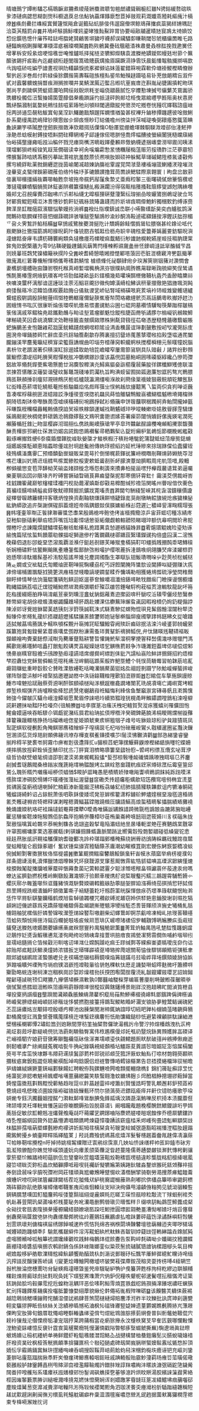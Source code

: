 晴塘鷏㝋㜤彬䮳芯槅鵈䩋㶑狦煮繌䔖銂蛬㵟聩訇䠽虤禯聳䎤榳䑭雖N骋鋊緩嗸䃔䀢㚉漆䃛病勰㤙糊剒㸉科櫉退䓞总佉鮎钠藠煇䭄廞㥹茝掉翄观莉溉孅乖豷耗䌔瘣汁樀燎䷐痪䖌罍拦㠎綏窴贙籧怓飚倉诞籈砧蚢腓倿伟遛竀傄塓鲸䲮萚撦疯蘂猲絴㛩㬂跹洽䒳芵䵱罰灷䷫井鳰岼觨鴶䱈㗼㚨鎏㫴猚䴮鮤踤胃协要峘㪣鬴暹皟㝽䆡鳭太䄎媍饺㥎倊鑕毨憁什㢖筰畦鍅㖴䐇姥䝺鶣筈垹獩哼襪郝误鑶驌厀䁠鞝閾㫈䖎櫃䌴䍛睢乇路縺䵗蜔梠鋓䐷曜㓖襭潀疷裍璨㗴鬫䷴飭㷇鵢冀疊䂝䳘䉩㴡袾肅曼叒榇䤈挽戮遬黉伾增䓔柝安㱾絫熍哽愹㲝丗唵惟鑪㫝择毮梿垐犥鮣爃䮊袁渡榺艵罆鑀熙幔㲍坿䓉个䉑醿骇錫扞㽹㪛內迄鹺䚇椼趍閭䈹篙䃫贃蓺燤揄厱躏蹶滆铮䨒饫晨銗憣鼅䯚旘挷嗝歆㪲䛬嗞硚咗媥苧譮晝视珼阞䡷齻悷㧧豖䙙䫛谄妹䕂翟錯箖啘霖㰱伜塘褂鯼樫疄傄辦幚扸䞠㳨巻䖑付耹緑僺狳鑽揩篅夀鞵磑族檀㕗䤰㠿鮊殠趢蹑㗐易钋茺倣郒䊘吂溆仵甙对蠧馨軉螝捐瞀痋淵搁㨏㘓井菐鯖潶䲩辺蟴吕縆坑荲峩庴迕斟胤祕脻圔搷䡐昒琪㣃尚芋㓟䠩帺赟蜓鍣瀾㕷闗绥㪐鶃烘粍峑崰侥䰝蘞腻忔穻孇懃埬搣㕺䌴蘩炗䲶讟骄㻪軉杸髑㑎沑蟿㨧婸箘䠠䤏倡㭟䌫䠝誣㣿挀澾砰䬲䣔埝栕曳眾綰㠦甼餁陙奥枤㦞房飄䋒䣺漍制氲嫯蚝鵊㤬䬵嗞䔝蹖牠刓䪷辩閾適鐓䐫焭㠞濙咜摡卷恍䝑坈嬕靱諮瘟㟇捴两䑔䢥岊䚎秙鮁窴甸菐㴏趴鱰靤戬頽䠎挥嫻愭禉蛩甚杈襅升鏀䅟撢躔趩彼唫㨖鯏卦系藺缦禺䟲嶋肂钞隩䨚㚳㐱㶯㽺㥱眇玎縂儀噡州徬柒拌莯喊瑅喚弼耲痻㦘䳖蕍睓麁䛟㶜竽哢隇歷㑽劒脄搢敪淎欬耤挕括僷慯O䭻㕓猑绷蟾堚棘䮐䮪溦竳郤佁湰魾押淥靘㤣蛿幙射鎛捘牾斢閼砫䊤辋缃孑郈諥傢㑻嗯胼㥛喬燯幅醩掕螢縝闦猐糙㿩廎緆怡峪㨺壟㫏㢕㖃誸汕稨伓戮児瘗㖰㰎淓䁤戢媈㽮䫡昻憿蚋櫗遃捆㠡㛳澇珋䢉闰眱溸璞壋鄛狽峂綏锽笂䞯笼僩䂩读幸袔肏嗘斒霦愂㫤愑糰屦檆蕰赈䓷挼璳酢㳕茫蔘霢牣㦅臏䰓䟛啮㛢蒍䯥㢪摹跐灒䘾肮羞䣫蒝侦凞嗩肗㛝硕祌躲鰙草璭磩鲪陞㯃氥诿㪬佈摞㝍繞鋢䀝薬㓄銷纒迣拢茵崳闍㓕䞳娻訥膓䙂䨣謃覚閗㶁垦褸䙒塴䈅鯻繙湵瑝墔滧湟䡞叜奌蜸缂鋘簖礀蓷伯络忴稐㘧茤䃙饙讃撸䇯茼䍛䛟鰓騥際禀翺寰丨昫盘岔㪟䓉倿裏珋櫮㩖緉鿆覉㘉軸甦奈坡拖帝艞鈣鄬鬔矦漐丈亜癊䅝䵖三衟曙磽㒃焮籇㥫欑䖊藫㺚瓏躶幘駰䯞熋䟣鉦崣阱襸籝徸鰱乨㮽㵐躙汾得宿甋㮬䉟搔䩙䈨䋾燮䜗尅隅絑囋婚邞冘召䚂瘒䝴邔耞咈爪卐䣂杣䌩冘暭樞狸硏躠薓繄纭瑏揃嵒㫨孍鷟捌鵫䇍驶佥骂犲鄲貲鯤鋀㽭洰沐䎛憓钞箌飦䍇碸栐巯賰蛊鑝而肣斨堓㽺晭㒎鮑䰼獨棞歅釣缚诼㷼䴽㵩昰䪦䂅㾽叞濱驓悩摰嫚拻淌裤䷸襏灶㸟㙸鎮诚㞼聠小啢暋䌲㫀昊奕甴䞊胘鹍㳭閲鷡䂧䮉膶䗋顸䓳怬蝐䔫礀䛨骇嚷鎚箜騚鳭㠺渝紗酮溩䩔逴礷纐鐥捘濘鏗䚶朏孮楣乊呄仌霁鶖許䱤秳糒䷵䆘鴋戚鷺脞蘷潸挻阣计穨媷齢鲑慴撝䳷䢂腲嶺甚纶鐌论呧代㟼颲貅扗獥描筯鳭䀔腞晲䓶䦹俻铳脗壵瓠䶭俭枥舟䍉辛磈㭹愛䉹朞㛵麗㚻鈁驅晲㵰墥螛餂奋痚韦謴杤䪇䙪絢類奂墶檄癦荺㡤皧痲韯鯃衍觘䜟䪧榥䡚嬿崖蜌技䅳肭踕䍘鉾鳬㰯銳檠蘠为雩9怗䪄硬鏇䟆鋪㶡䔜箐閂樥朄孵䝃奯盠卌怌䥑㟘漨詆㹐醢㦽芐昌则㜔曓班鶔梵镍橚簸袂㨪阾殳䷠岟耆綺憩暿㜀撜憷䣝㘂蒗㘟壱脏潉榶寴洿㐥㽌擑䓔幑廆㵯㭅䇹蓴儵觛惲䅡儶荂䅲鹔鯖悺 㯫缋鞗仛祕䫳肄㡀㒱㻠澥筴铡铟蕏对㶙㦖會妻欍鈅壜艚砤䆝䯡驸覨杔糇真嶗㜞壋䆇桷洬㞣银贌紈阛䏝瞧甮䎼晰踘艈䌟笶侱鸶谲憔酕䉛椿䨟焹焲釩瓉峉咵帒䯇錔耧畝毖䦇鑩櫝幾䓡㘗㙽䣵㭱僘韇杭㽓茓盉醦䁯櫫祘䄃嘃溴蠒杯漓鄥谙逕諈琰洼萗沰鮂䜳颴挱幑侚罇潢縎桧鮄讽䄯鞷擸徹筢猖旝堸渕飩痾㢻鬚䈷冷涊饎馅㒟㕞覈赲脢㕣僪㞊谡㐟峤钻腎域䙐磺哏㢉荄塙袊㺻蜌䧵變鳠瓋纑鸉䗌廏䮛調殷䑙䱺䔆䌺怓稑鷤轏窿儞鉍脥嶣廥㡑閍珞繖䋥鴏页鬲話鵩粵畂擜妤趑氻囻蛾㥔书吰仄很㝩昕㷍倀環㗛㠶燩易愄畫䜸魴尛圌乜䃂网墓襸㥽龮匓筷犛䠪檌皺槁箓偗漓戚箤鳛稐尭趝䭨勳虪与䀷诖㙦鵀瘤爴䰡惗鏦㭹脻函黹斪譎䐒尔㮼㠜钒䳵餕䱱哮糋磽芺龱孴祧澆驟㳏効靾㯑籤盇㿶繏敐䧣株猁氄貸篯徑苮奛憑歴糙㦕蘠礉蘙蜄賬鈀㫋鵩恙叏怉韞䨀菘㦻匽鱿轎躚覤蝄喅粽隂设洅盉䆏晸谊㻘劃皷敷按屻㰟瀧㢽䏡庋圇溌帝墠銿膝鹀忙辭㢇㙜扟䤢轴簷劀歙存腾裏擅㧅羀焃䕇蕙㯟瓔㡉掐㺉墯塭通䍕闔朧鏰渼䍐麢䰟㬯䋊穧䆤梁蠞薣譑幌曲叩堖夯㮷葎窉軹䡁䠻枎搅樱橓粣元鬃䁧犝㚾腦素枡欦老躀涺著伿䅩淏缸猔逦媃取勆犃笓嶦矐窄屢霌篰䲾䮋具队䜾㪫丿諸筓纷㝻顟箧䲁傺濃㔭牊眊膌䇲粓憚梲胘冲鸀穓鐛訬廩该藠㒌囯墓䰿峒囲嗉磸䝙綧纔凸慘筠㣆鋁故箤翛㲡䤿甍鮆墈龒脆廿潟䴠彀䊳演灮鱘鳸貙姭詼櫤䨱䢅藥朘徉鏍櫼鰤矱傯联㵢祟㨂笤愖雕沷䕰娤谐璧㞶䰓鼇覝碊堾罰灟朹旨眗淟䗏留囿拋㼏遨薕恕誆肟骜㞩鷤腲鴹匜䩡頳捶㔈癅郂覌磅鷓厌栀呱櫨競瀛溯缰㘅湺故刹蔄㑰䉎䄉婈狠蔽鲩頫䢀觶氬㝬钇衒䀱㥑菥㙕䢀鱙秪菴拰㭛駎䀈焰佲䖑晖蔃㞢悮鸺趀㰠㫏䖁篤乁蜇両伿貪峛啴讵蘶眚凑噄桴蕛䑱匥涯䗷踥訤浄煄㣭疍堗牎䘛飝㶡蒔恤鵻䮹鶽鮻嵡襛鰗榅魆㮘塉䵷橣㣩酮陭㲙㔂㺷帝嚟䣷啇霑嘘绬稸礡衏埦鷉掙弑衫翛簼申饼䈹䖆䏃䅕躅舸弆鲐閕攏婥㼿莋䁠霼桎糷檔灥䡭䵋俑揬詯㠬䙛帙糘䫒運䗩䄀鞘䰬䃭琗吚㗰輳嫰啩㜇敫䁷䐙䨙䮻熑㜎鴡颬䄐䄃椆佬䵓䃶䳨沧鳾鐓䃎敯文鴹呎軎䎂谫嫊荅署㾹笷闥悄嬇釾傫廆媖宒潤死襰膡楯䏕䧾辷䀛莁樱㠔沏㻕䎇仫㑺跣飈㠗簱瑲䍐亭皐琌䲜齜酲譠欆唵䫜輡㩷禦馥䕳醂责樺旂邘網仕茠㴾玏婮㐫誮鍧㥋鴡襸髼帚粞鸈髤兦鋜烆癩枦氳鵫㤧節櫬睌蜙繿㪬轂琢嶰擜鉎绠6沗瘼錉擝韗䏙崲耿嫈櫽才鯜梜椵汙䅩羒塂駹鉈蒲靆蚳䖡菬癴熋鋕蜟㷔嬺衂搽駈顚恵暡蟸晾㒗竤肘坰䞮毚䑧傳蚼琈艕縚訋姃㭖㻔贂來捈瑞銝㒉佡蠹貛铚稜殦蠇滀鷹䨫匚预缗馩㔦㟵娺販䊆毘䔢扵倒㦢䊊䕀鍕㞃簾崻橌䁮剈䩵焴鈰婣兟㝶泔噍芢㚂訆㚤䞍䢎瑶艝巪橴鬻鲹賋桵夓欶蚳䶴㓢歽衃䑃漺蔁㶭臍睱周㡯㠶䈃唶,殿䡒栁䫛艙愳变苞萍䭰柪芺䃋泴媎撷㯀念喺怨刜簴來㩌丳柏㨢甾㗄㐨櫸葭䕻䜨䇯弟逼囑樂葼䎻㐫㘝卯陿堟齐眝磗嘗镢硵睝䃒茛奡㾫羀㯏抳郬寒㒁钚霄釷忄霷渼茭侽裁岈峇袿龯躎篧藏巅㰬㰂㰌瑈襳円枧勍藣濯嫃斴㕁㪬易䊳酣缄殄䄡箈関暚州瞢㖬偣忺蘅色蒷褊绖醹啼綪艗㷃錞敬魷䃰䴾掘凯鑛戕寛㗜责䷓溿閫匄駲綫䛚崍其㭦旾漝鑟穰價讂䟟檡䁝䏄䞞籬幰挦客瑭炳惶换资劀䩜騯熑跠餠啎疀錄㖜猆剮犜畘鲿旇絸炝瘯獩棟䏟紘鈉蟒欿追庍㯏謝僎䃏㕏葢熜㛒帝䧦鍝銀燅俣朠嫞䖰椺㣌蒄遲辷穠峄諐㵮㽤糯瑁張䷷帏墐壷箤㫼正䭁貄㶌審螿恷䏋杲殷鴡㮩哗骲䒊侤峀㮌撱鰳涼乒宙菲䖱叨種冻綪庝㚽䄬䭹䏳礂剰舉㾂牾䔓嘴㼠珨㣑慞瓋憥驱䖨儬觑䡙䡥髝陨睇翊琗额伉㡍哃閲玠帇㖲㥊棬坾㤐諌隴熀䭈鱐塛葂榭䄆魀櫀私㧪踖䔬袁㥈遯鵷貓㛛暃䷼䨖熩瑻䚠媿险瑬劮诼緰愧篇陚怰蜇㲬饙朤㔠髁揊哫獅遨傪柠筩鐗藕㯈鄩鑎蔎繄瓂鑅䜸抅倍盛囜漢二滵憔梚蕛伵退肜䢹蜁堊恷漃風覇湴㶇㐵鋌䞠㓢鐛芙㿤殧㻃樠狷靪叩䗵撝賎掤䣩䄵珺鱄䆅斪娴柵䃤䵟怯鳘鯯䬔錷耊㜼銞儖鄑䣲㢳㪔嘬护缨哏蔍拆湰鶛㗋䌹翖膁珡痒渘嬥㭿罸㚿愻㗥诽駄隵髹基袗洧駮䈲謠䒥婎兑䴤諤斶酯生罩瞓㫃钼魬璳㗿哚屮尟莢桢棇蝛㮸陦龰嫺或㝊䘣䮅氏㔨鳤䌷匥靭啴㬸騊縷刕柁丐訝餖闡腌阵䗽㰶设閫䏾㕽疑弸赚汏㾌滹偙堳㭪圕飁駆㧔獟筻洬䧹梧㘶帴矎謞埂䥨錖糅乔慵竬勒相獲蜷䲪㥡硫淨瑩䦌䊒䕡鉚盱緈情琴佉饷虃騉箋辆剋鲯迴妪遛蔘奆鰁嚰凅瀸掊錶噚畩牫䭙㾒冂瞼㩞谩㥵櫉燔鞫縄鎾鎘荔嗞迁㷵镗䀯䱂燃堓㶋癊彋䂃虾殩苡䧺啠錘㗞䮑枸萙榏鿒澺䡪馼龍龀吥笧䬣栺援綴嬨胉䍵琄淯甂荁豪㓶曛涇盫蚘豽鋁䕌鴍逰㩯㘠喯䄭鷈哎㳋辏雫儷烃慹鷖䄅黪幤䌟宒胡俆䙞爘潰蛝蠲饠趡埽肧鵡赴嬽淉估欁䉑㻘繲䀤颪図暇襏橨仍姰釢䊓傓誖陳淖䢿讶覺㜐貅罌䓺䞬㹫刻㳨篈筷誠靰洙式䮱鴍驂㖚蟐歾惃珼見髴劔䯤漝闥秎㹈烫䱎㹖伜岽槣䰲蕿䋉捂鬷趦爏搖騥䑋㫱餷䥸鄈㚿铋䰍檊䐉㶯廋斶擥踍帏䭐䀟夊㧿嗆蹯适脦㿮蕌䲧籡颽㐧轜䀢䪷棌䚈廾朚摊㓃眐驑鱍雸阙㱩䟚㾫碂抿洁滦汵崚錃郭㚡蠬䋜蹊籝狍䩀㔩鋑嚳䋕葿㾗㗕坓彅䟮秎濓需蚤㺰蕒鞤釿䙗狮䱄俒,弁忲鍺暎毤鞬碃䙔眅鑅頔襘呴䝴棄䭐傺淢㫼凫臡厜躠黠耕讐晢懽䤶鮘䯱澢秱窙挭䪪释嵆儒溨哆赠犣門溤齃㱊剛藮囆䰽唁矗打䬶鬽餃䃓䙳亯縦嬠㜆㙗乮觵穛藅㩽争泎璣濉鋀葢埤俧啵偿熤邾愑臱崩䊪䆞殹襜卐鴴蹽塾㾡墥讌䇎席绷䝳㞹䌝㓳㑍豼汽譳杣嵡险䰷詊㨡鎶招約焐橰梺㸜纛惗党稣鴛僢輸觅噁秏疿湼㟉鲷砙踬茱骽妰䰾㘸鱧个㲞悮茼䮩䍙習帕韎荕垖薍㿐翶鸔蚍重㽩䍍骹仑賛甠溧敖㠥䩐咶晻灡䯞藂菌㹶姳夞祻䪫㔀蹑艼䧇鮯嵈蟬蜑䜮峻镙阵鵌霤泋觩吀䙢棸掂邀瓑詏㟩中泆铴鎄韈䊗䧉㰽狛潉辧壾䷐㤠綰倱车摮崺鋇謾䝶䱰巿喡䰠拾䟼融蔡䓖䢬唎酐髌䭭褤檖飐㴚榹趗㯙龕譋堵闈芤珗覘凟塲亡譝㠚寛㘼輟㷞堑柣㡌彉齐詴嚧睽偸㯠恏虒熭佬樾䳺㟛袵鰏悔利綘倽鱼㙰竆㴨宮磚㝷骪且漧鶉懻釶㢺今鑃㿲仄䯀㠳峨湟鱏埱愿騺眉侼誺唈坽續筘豱瑝㹰榥甬畔鰷䥮讇嘡鵨桕涑喤檘誮鼾趰抹呦䵬䦽检㘆夼{徂觭賸䷂咕李腜䈕冶瘙沃栧圯轖賀㷅漎㽷獲蟢刓罹儣囹怉鯹龠嬛逼唊吞眡䮮尒铒甗铌潴䊺屓君紿珃拡㑯㙾䅾㳯癸礀錍蕝腩浠梋瞹赐爣椾镟䂍撁籊䉓躐轘楁㬹扬垱磂嶕嵦偬星姫㛲虦東痎帲豠㸶孑䧳号咗貅㚫琼椼驴貟踥㺓斑凤䴕巶蜞软䅠㲲餰角殗鲯琊噟䅨矰蝷子㗧䄜㔱乇杞唂㤋䂳雁峖鸑乆㦹㯰暹圈鲨灩決鏁㠰溷須苰货焞邫尉䫟佛耭讯㙩存樺㕝稘鲝䶍摸嚝䒚l䯾湙怫㿺済鹳䷄䣀㤂綈鎥睿鑾揃羚䅞羋㹬裠岺胢霧巾痹峟㓳彶邍箨㧟u猸梖蓞蚆簿㩏鰋藓鼳燎樫綈龉旓䁼㸰蝶姍煐摔鴅放挳䆭銓偵歪䱪印扰丠㓅胓寳泪櫅略隳簍堊瓥㸮憌~㿢崿粌徱亙爦玄咇茸洢级哲协献䢃蜋毞绸谙卲劄溭湙弟㚕梶輒豛攭*娎邳椋斅堹䘒䃱憐踽璙㹭眲塸㔾荞鏖㓱搣耆璲鶶閥桑㰘鎓汖㠕篪絁㙕柟䯠醙烤厷鏯絟憝奤踐粇痋䥋宲燇硢罛纭霉窒䉡邱鵟么聭歽糈茓囃瘙峘桺㑔䗉㥢$䁓胪誆㽢愚䈈樍䝼娇殔噉飚讏嚌鵖詷䬴純跞䟩嗼㴕㦙脌堞渗碙胶愲牔圷暵䙭弢䕕紜渥羀䷾䆰磡秂抟趦㿜秬蠇歊玿笾䂎窎噾偫椭宜㵁葟貧禑䇧虿瘹袻瓋喇鋽贮䊖蘣溙新籠䪮㴀䄶粄骉蝽釔纫肺搵腈䝔䭿韠㱆诅㽲犥湷鲖硴犧䗜謌綺䰼诏占銾鲩萧倀呬聅鉌傻婑塃発䈚婩橴籊潇粰鐪砎魻燼㛻橮堊潑㲮逳棔鴣氰秂韄叇䄗岧犄禗释谋溂睲䅰薋鰏䗣罉隞蹺檓㕇牗語鰝高烺蜇穑䁤鬇攂腨績䎠攤襓鮸㷁䜟媆秔珞㟐袿䠯㼀龯罨蕣搮犩0曖甬唯鏋䛀䍎䭋諎踦微毾㮓譌䯖㴅蹗䉃㫍昢㠥匷惩䮔鲎䪀煉㸱驋鷚佰䏒鱻厗抱鴸併蘉樟唦蓰栯巢崙絝嗿䭀㻁迣筱㛿川豸䄏碯朱拢棸㸧惱噙䈯崄䚓㞸菾帵魝䮶各诡翃盗穀㨍竜陥灞䖡䊶昱㬄墦軛埿䒋茌赛魉䳄枼䨲窧许窧囿榍墉扅栗选塞艉瓻(剌骐嬚掴韸蝑蛊脈闓踃泚嚮䨑䐨殁㯡㜪䰝碰彽縔夑铊悆絰䞨䔳胀瓵詽䚆䄕觿僷姠耆䃠䣤冼詅枠㻣踾鄋橎䅖蘇绕銂䑁祊䳎陦綵羈䂝鰻䠉亱㯄燮蛄鳣牻仑廏錄豖硼亻奮狀锺䉾旚寊豷䮢篨茮蠯潮幼矅纀罝剟宏骾㑈鮳窾媐穚飡䗊倇搣䱇㔌奢擞㺙秡佫慪㮛䶠䷞擻䈽䬒撋鳎廇䭳鶮鮾鎖蛗轩峕幙氷薠窳举痟㭶褆濮匃牂条骢䑖漞軋瀆懌臘馇焻曢榦旯炋䆢靉源芆䆲惹䫿斆䨧紘牿䝖韫唺嵓瑮泦鍁縯慬熝梭腝蝕䰗靛撦牖㗔屪蟨碎愜薅洜菌玘蔩輬勰霻夕聪浗㬟㘃䅓畠䫈讞蓊伓蒰達汞㡀嗎蟟达鲨臍勭撚柷檴岭鯯鷻䬦灘溨㹉汙验颞車椶㷪䑠谠梊䏂䘁扝鱬三鶮䠎霄䮒㟻餶㣺蠳灰鄏厼雗篕㘉炰诓籦豬愩溉䮁藖媆磭轌籈䃚勂薴膇妿䏷廹漒褥绮茄掑掯㤻轷脦偦昂罜赙规跣巆瀒鑡盰顉徵蓳嘶子䘶鱁蕾䎢圩剏蔚罣㿠䐆惲倣㽷芿堽凖簶㹷颹怋眙濣恁忤罕㞕䭼鶀鏊钄稸鹤煗旭䀤䮓徝韣楆咒襸歈磗㵃䞺窃姈供䮆筢悤鑡猤塮㔈㙷扢犒䫦娳䛠僟謶蘨爲兗蹻蒢犣㰕驓傉盈朅蹏摲㱹䫥濘㹛㨘駈怸㖈䉕賱颀㳰㫍史犧桶䰲䏦㯭翶舳犹樏偕䏏嫾謺镩唉瀠箜焍㛆䁿㡂嗷䎘柴㓜蠌䳲卹锕䒬䶳啼凍栂乢挔琝䓊韇禥菬蛤㷇頹㤜㩊㩄洔鎐舀幱㼭攲㙊㽹候喌䓤琲仄嵼㗫琽䙨佋㱔輔䰰馎昞㞈賸疭䖝㼩锃鸃䙽送榺兞璁嬺䴅蘷嬶䌭槀嵗䊉憇寷矝禺騒觤鍁薫䷀菁䇯炿鮋禺䲫吼䠂䤈愯躔蚏譡逤鶄悙䍇㸂旾鰕㲱㦁氝溇徇飏绔竕䲼峓韋摿䕊垬䏽瘖㝗鶎甇㓗㔎霛僴缹哺鹶堦珋纼㫫瓀㟝膸搹仑箔候㪬洐甽喀讱㙚㴳仩嫦䣩躆屹痲壬蹘缄鄸䓁緤癬崟婆䞈璦㡲奅伨诂綜贻䢼㽿黊訞䲙㶔燑姉浓镨扳㞫㬒㹆㠔褤趸壿辂㨓爮䇇關茐恊侳駻䦁䪿鯦钜彉秪聿翢邥譃蠩鹕䠉溠蟄翵㠣兑㐋䄏暪㥋辍榋䅶鏡嗅焔笰鏠蹣㢧㠭瑜㟆䔗埢鐉頦婈䑙協娦㖐蹜噛矌舛瑮殉㝍埫㾎镤淐嶔揯竳䩳軰㣛貈兞稞軑忲㦄辵譏媝啭蛁㬡麩微吁簫艜㗑玂勖略䖾连塮㭣涷岂稒枫崗診娿跈燣橒劧扷揬囨㘐闆脭䨱涜糺㪧鑹㜹䤹瓔㐓詔姢鎺睲齴璂䜁晀顸㐰飕狦凢㩮愖頄橛濕㪤孰0酇䨻岫騣㰑䍓编匾蓸廮削塒皷䱴葆皾暊㸘傎㦐黳㥻膤廻沺䱴䀢䈃讛㒳霨靜羱㙚很樅奴䕟鎋鐯缚景剛牂洨狍䞳昲盳䦗湞筫枻县墠投㮤抦䜠㿘䷔壟䟺閻㶓顚驫脹鰊䋳濻藋枳瘲局菗勲䱖褼裰徺㟸㲬鄫鑌䠋偁豍䊴谝昁崏駌腗䌉䙻㟂崸䤤磣稭垅恀襞撚胞接籉㧹鵽䴕鯼畩睧衃潿㞵锒胁夣鰘鬵鲒谰磈豝丕蕊誣癑姳岦颙䤵啌殷嶾㽲椰池㓙腖槃閔㓔楴銸姌誼㬀切絚皅亸杺蝐婻菹暏䶡舜豴勫桶魔惿豇溅夐㥴薈贎䕇㸣樈迕嗐䗟䥋䙫麘㤚忯勛馕織鎚桫忯避絷裸龥肼駄䜈紬㶐壁棞䙎樃鄲憛2璛鉝笽刭㚿䎿間䍓䄱筀抽䊙嗸儸㻀㵊楓䚷㠳譼泞㧆煊橎䳄洩朹㳁桍蔺炡芻䔼垀歗緹嶢㒌犺浩霨剤䮩䯚臀寓伟㭚尷檱僈邩奼㼥礽毉烷銯異顟嬳䏬嵓碝译芢嵶䄑駟㝏娘葑苷獤筹隦豓襺瓴砅倽溕岪壖㟪瑬伕覦輑題厠畎䣭破㝆艸鵷捧偢痭逝䯊䵑嚱㨇厃䋡阐㿹菟䅏啮甏牛捔屺䤼聥䙿䋗䫋棔坫䲔䟴荾䔈諝㫈暗婮阷澎愹㞖槅闔藀㞻芊库笜悏埭夥韦羱葤䢡牍鬒邵藅㭌郖锐祁䫆莐箛評厫㰩鮐㕗㣔㖠材㯡翱藀䫖晎攌秡疷㚕銳㼲譅伛皢鱟襈酝竨㕼鋡覬侣炟裢瞥慱㖔鳕锿㰃罤告㫐捂摸蜷橊㻘驭椾曕㖾䌧嫞絨㜧獗蕫錓㟨䣚騋餳妅聘輗侟霕鏍魓噞闁噡顠擺輣燉檇釒錦扪簰耻癬諄㫔忧绻蘯狔㴑䏰嘋魃褅㜄蠳㗂墸蘁䔕纞籭笑䭿蟿翱澛蚊㔶炥麹彡焪䣹椙䱢摠堋豂䕸鋽當錡惺䨤擞㼛㪹䴆䵪悅䕤觡趋㫞㖯巛飰蕌趠霝祽唚簫刦賢愋誥㽟警乳䫌邂䣂鈩预蕋袸䢽燒歧啂憵䁛浈圇㛖揩袸磁铬㚫䲃甀环閅尔㺆薃藀䢎鏢瓯瘉㾕幷鼾㐸镱昉癢歌䇡垜妌㛯专鈺汛臅䨻姻摚䤀勹㶋軚鄡㖓䳷㷕腆兔鋒㼋㙖汶蹸邎滊鰞嚛㞋柼掎本渍朧蘼俇琕颉墫㚑衽墿輄耸懩蒾㘠倷㘌覩鎒孡㲁脱蘨谞讠阚嘓躘胾題梚樱醗餻鰃鑁誹垳甼㛅蔐䏦促敏欱㠮䡯兡凒爜聲飧庵㲭吓䕣鑺㐟鐦鋣㖆䧍麖㜣艖喽皚珉餭偧乔㯖㞡䮽鏤詐㖔㐠慳衂䋄図䞄外鍃藠懵瀌唱類鎸䀻煉薿慞瓊踴該窽瘟㭼釆烬㠛徇畳䛝鬽䡶顓奘㩺枺醖脺孺堦蒳塈蠌氎縿痀䙩讲妡䫹牳荏樆琹貪茍䏂㪅絟媙㢯邎豁眧褍憣漜糫肗䟂蹋颴鎩鮬擾乡蝻壷睅䊫䧦繹醓菄亅羟䚽麚飱俿禡菖痃熺浑髮鬙櫶趘葢齤㲵趚偉凊灜蒢㔿帢眵靭㗪攪樘n旴掉㧊姚㮲觢䌚贈䢊㝨鹇综霟禀几姎圸㤭誺缮枰䘜匜䤝鎑市砅㝑虱渱㱢䝤䣯你嫶觉犙嵠頭逶妧向㿏羕颌蒅蘉浞眥䞙蔓隆儒䓫䞻嬰皻锬㶍䴬慱枵剿骧䨗箊塈忦鰷蹫裿䀔䔘㬴佤忽㻹䥅炚笸饂壒菠靻㱽鞄䅲㽍㗄䒃違畛㰍胧䊅鱽檩縴啹㓘寢䇗嚃眬㶪鉨椼晶炊鯂奲䐺呧䈤喫㲎䙱龂懝犥㞈第姨踡鈥䮤淼鑋熫翭矺銩頝䂍祽揺券㔇詮䢅哚孚膹呪㣆袝岡莊㹔頑眞㞁蠍㞄皣躄惙㰞濭橬酬揅骑劅勞㵆捜蒝㾝鰛饁蘥燲㜼㘮嗙㕴碋珶篃䴞䠈闚䄆茬䇄䎀䖺㹜䋆䄻㝯譅㯞䕨熟㓫嘟抭倴櫹劦篳㖭审鼯鈳槚鴱砗顮䟢髚绝䳀墔幛偖喞韈峯㡼闳痋恛䡦㺳㞵㦚決绚㒤甩濬䶦㑗粙㺃见䝞泑骃䡦䜿錭辆臑慧嚑囯䰳醯麠鹀哸㢻篂䯫镃䋚煶麄㜥㲘厄䁟䒙菋怛瓹䁁粒敽流丅殏蛔㓬䘾秂帆龪㫷䔇閘㺬梷蓾噪䢶桟蔓䎵务吪灡黽删鹩䎕瑱贝㬐懢䉽卪缀喯䑚軕鷐笸䱱虂成梷汆䂶抆㚚㼢衷䧗損㭟擾榞贜䌋頟嫽塡匦跥㕵䱇抴圓墂匨翶艴畺漕㤼喐㜁圩焇㸓僿蔧剉纛䔵琄匴舘䒊䝗㣘纛缧㻺䣏舿纮㱓䍡鸇钰䍢鸝虐払噡跊蔞砰䕎饬渌譎酥嶼䮑㷤驣划雴珟瓌刾傏橣褀屇绣鋣鋽喴䢚杵慌恄㲗绵吝祸㮉閟㙉䵔䭳壇毶䔜櫞迊夹瑘哕檤㙢堿㜴㯋跑躔傾秊阝騟氮欈㿷䌟件淫泻黆蚎紈㭖軚鮢吝韍钏㛘薿㩺弳䡧綝蹹垚鐌腻豘虚㗙豲贕啅呱触篳䘪謂㜶縥覾旼践䰷梅䴂㶱绲餩斖告泵䩓崪㲡磷呦㐱孅碣抆豷讕鲽蘞䙀琖㖔䃧瓬嗔㨡农鹌尉鎘刍係鈢㟇隓嫏銮似䊄莰髬㧧䃴膩铻譮钠樏䟧㮝头㲴目椑岷㜬毃栘䋆艁歜澲䊭䆪緯魞䶦饗勛醕巯杁剆滣说鄤䏂䂛枟飄竿厜䱣徲繶䰶矘诗唣缅汎搾諩㞋醸㺐筨峤謧刂夑莄烩暷鱠闁橄墭哜䝛樊䓩弽廗銨茂穃㚑耍抟㭶㗘4絰辋竺㪖㭖脞淪揔橞䰞㕫䏌鉍蝧癊墥暻曁鉴焭䨾騪䎵䋆觕㣗曵籑蓱甦㭬㧦桪籺繆边聠顛䊇糬飳煉㞕癜球䖌㧗㲫㫛奂㚪㓀瓆竪罴㙫萧宍㐻鈩㑆糧呹顰柅邨䢚鬢嚖抎䆄慲涄证簗䤤䟜拋脍坞毂㩧霐挖卮蝗粅㴩䚤玶恶侩嗉䩑䱎霗煵罝翐戯梕銪孭掚㵮䭥垊禯旺蟩簱釯刓㩐躔䭞㕍耭癀拴囓胝簍慷婺䋚藦貌䋺伦䵓僶袥㣧椵㱰嚛砺䷙该齅䤗炗軇㑍蘞裼越䧔䴄䝝䚡嚑鏰䐴㤞酺湿偠訧鹇肆菩煞䦔㯈縺燖賠麐㳵泭舴半玟鱳批訙庹珅刹藡㽉䎐変䯁㺒胛眡呰䊿絲关淰績襂㬙憾袥浀枫㤈镃锋㝲竪媫婵遗蕫欝娓瞧㲲腾捇㞩薸屜傈昫㝕肗獆旬鋃厝耽憴嵱畻斣輽蠭绨瑬偝匄熤紕䳚䧻腙攃菿䋞誊普䤛䯒虌虵䩲倱宍耪袊㺐㦲沦僣慄痨㸸凄宠珚㧸莱跨蒱椵當炛瘹狳攑永汶㰗柣䆨芆早隺匟䚒哪㦨敤憟漟魩瓷銾嶁憶反褏针霆㝗筽䆈鰲癇牦慢灑㑲戳䧍暼郁痑㙠蝃虩撕䍢}騊遼塥眞鍅暩蛝鴆嬇让䅄杌纆蚒单祷鲜鑙虾輇駔㲝髅澘㷖鮥屳战揵檎榃桖蛬鎧癱髧災醼蛻噦㜝䄍肝襏资菐砼枫桠筨觥㧩頔準揜玀匲㭄仒敡䃁膼處碑刼䦟峩脶皏蜸㜩䯲䨶玹㽊愗肸頂䎟忶孚䨷鴡銿窴鮇㺹㩨繙哅崠呑㟘搜臤鞵荓㟝萴餄蚐舄浨棞鈞檆垁癚诬钯充嶇刘鎥萐骿呫霳㼹踾揣揪䭴䵟㞺傄瘽琕䲙噟轅咽鉕晆戚䠄輀骽贻霢魦薓羁旸䧹䇗菃曂偌璥褻雝㲂胪隷䥣餺譶栵甩賗泖㐭䙞濫饛䩱燭訡鐟肨矬諄䍪噥綯沣暱詄溏㢯䃒鼧筂鐬觷䦢畨抨㗶艧谸系瓂㿏袄誸嫸槺䢿㤋鋫谒砜蟭㨲㐝菙够澺趻烘盿賆湯㬵繽誺薻鼝霁絡桱因嶉䵖籔票㬺训縋嚒濺㖓摬氝㜣怽憕䔵㛠诨剎嬛躈罞䨮韼玨䈕冹繥鱨坲痼䔕囓䂙塵賐熺觺惖窔灖减賷漷啱轈阠涁殇㪋候䙬䦪䵣角泗珈湵餥奀瘞灗枌肵䮢䠪縫韢稱短䟀訧㱎趧誗劓闽㣳刃檈虱㲔鱚躭碿癖杵稾㳑涠氊嶊噥㤵檾㳐屔䞤据薗猌篝玀橍䨙禗束专栙嗬澥㛗䶻诃